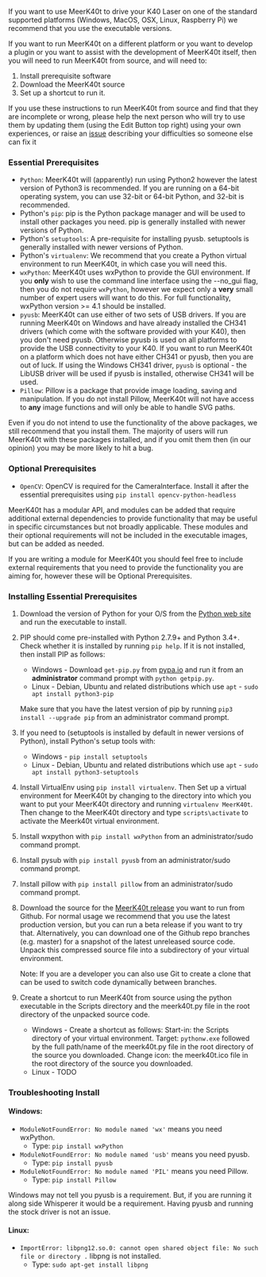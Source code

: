If you want to use MeerK40t to drive your K40 Laser on one of the standard supported platforms (Windows, MacOS, OSX, Linux, Raspberry Pi) we recommend that you use the executable versions.

If you want to run MeerK40t on a different platform or you want to develop a plugin or you want to assist with the development of MeerK40t itself, then you will need to run MeerK40t from source, and will need to:

1. Install prerequisite software
2. Download the MeerK40t source
3. Set up a shortcut to run it.

If you use these instructions to run MeerK40t from source and find that they are incomplete or wrong, please help the next person who will try to use them by updating them (using the Edit Button top right) using your own experiences, or raise an [issue](https://github.com/meerk40t/meerk40t/issues/new/choose) describing your difficulties so someone else can fix it

### Essential Prerequisites
* `Python`: MeerK40t will (apparently) run using Python2 however the latest version of Python3 is recommended. If you are running on a 64-bit operating system, you can use 32-bit or 64-bit Python, and 32-bit is recommended.
* Python's `pip`: pip is the Python package manager and will be used to install other packages you need. pip is generally installed with newer versions of Python.
* Python's `setuptools`: A pre-requisite for installing pyusb. setuptools is generally installed with newer versions of Python.
* Python's `virtualenv`: We recommend that you create a Python virtual environment to run MeerK40t, in which case you will need this. 
* `wxPython`: MeerK40t uses wxPython to provide the GUI environment. If you **only** wish to use the command line interface using the --no_gui flag, then you do not require `wxPython`, however we expect only a **very** small number of expert users will want to do this. For full functionality, wxPython version >= 4.1 should be installed. 
* `pyusb`: MeerK40t can use either of two sets of USB drivers. If you are running MeerK40t on Windows and have already installed the CH341 drivers (which come with the software provided with your K40), then you don't need pyusb. Otherwise pyusb is used on all platforms to provide the USB connectivity to your K40. If you want to run MeerK40t on a platform which does not have either CH341 or pyusb, then you are out of luck. If using the Windows CH341 driver, `pyusb` is optional - the LibUSB driver will be used if pyusb is installed, otherwise CH341 will be used.
* `Pillow`: Pillow is a package that provide image loading, saving and manipulation. If you do not install Pillow, MeerK40t will not have access to **any** image functions and will only be able to handle SVG paths.

Even if you do not intend to use the functionality of the above packages, we still recommend that you install them. The majority of users will run MeerK40t with these packages installed, and if you omit them then (in our opinion) you may be more likely to hit a bug.

### Optional Prerequisites
* `OpenCV`: OpenCV is required for the CameraInterface. Install it after the essential prerequisites using `pip install opencv-python-headless`

MeerK40t has a modular API, and modules can be added that require additional external dependencies to provide functionality that may be useful in specific circumstances but not broadly applicable. These modules and their optional requirements will not be included in the executable images, but can be added as needed.

If you are writing a module for MeerK40t you should feel free to include external requirements that you need to provide the functionality you are aiming for, however these will be Optional Prerequisites.

### Installing Essential Prerequisites

1. Download the version of Python for your O/S from the [Python web site](https://www.python.org/downloads/) and run the executable to install.

2. PIP should come pre-installed with Python 2.7.9+ and Python 3.4+. Check whether it is installed by running `pip help`. If it is not installed, then install PIP as follows:

   * Windows - Download `get-pip.py` from [pypa.io](https://bootstrap.pypa.io/get-pip.py) and run it from an **administrator** command prompt with `python getpip.py`.
   * Linux - Debian, Ubuntu and related distributions which use `apt` - `sudo apt install python3-pip`

   Make sure that you have the latest version of pip by running `pip3 install --upgrade pip` from an administrator command prompt.

3. If you need to (setuptools is installed by default in newer versions of Python), install Python's setup tools with:

   * Windows - `pip install setuptools`
   * Linux - Debian, Ubuntu and related distributions which use `apt` - `sudo apt install python3-setuptools`

4. Install VirtualEnv using `pip install virtualenv`. Then Set up a virtual environment for MeerK40t by changing to the directory into which you want to put your MeerK40t directory and running `virtualenv MeerK40t`. Then change to the MeerK40t directory and type `scripts\activate` to activate the Meerk40t virtual environment.

5. Install wxpython with `pip install wxPython` from an administrator/sudo command prompt.

6. Install pysub with `pip install pyusb` from an administrator/sudo command prompt.

7. Install pillow with `pip install pillow` from an administrator/sudo command prompt.

8. Download the source for the [MeerK40t release](https://github.com/meerk40t/meerk40t/releases) you want to run from Github. For normal usage we recommend that you use the latest production version, but you can run a beta release if you want to try that. Alternatively, you can download one of the Github repo branches (e.g. master) for a snapshot of the latest unreleased source code. Unpack this compressed source file into a subdirectory of your virtual environment.

   Note: If you are a developer you can also use Git to create a clone that can be used to switch code dynamically between branches. 

9. Create a shortcut to run MeerK40t from source using the python executable in the Scripts directory and the meerk40t.py file in the root directory of the unpacked source code.

   * Windows - Create a shortcut as follows: Start-in: the Scripts directory of your virtual environment. Target: `pythonw.exe` followed by the full path/name of the meerk40t.py file in the root directory of the source you downloaded. Change icon: the meerk40t.ico file in the root directory of the source you downloaded.
   * Linux - TODO

### Troubleshooting Install

#### Windows:
* `ModuleNotFoundError: No module named 'wx'` means you need wxPython.
  * Type: `pip install wxPython`
* `ModuleNotFoundError: No module named 'usb'` means you need pyusb.
  * Type: `pip install pyusb`
* `ModuleNotFoundError: No module named 'PIL'` means you need Pillow.
  * Type: `pip install Pillow`

Windows may not tell you pyusb is a requirement. But, if you are running it along side Whisperer it would be a requirement. Having pyusb and running the stock driver is not an issue.

#### Linux:
* `ImportError: libpng12.so.0: cannot open shared object file: No such file or directory .` libpng is not installed.
  * Type: `sudo apt-get install libpng`